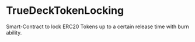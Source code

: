 # TrueDeckTokenLocking
Smart-Contract to lock ERC20 Tokens up to a certain release time with burn ability.
